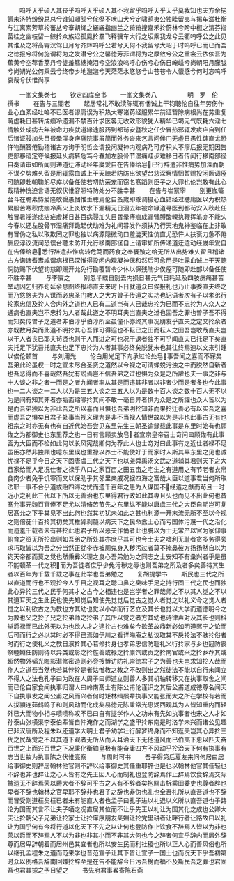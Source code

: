 <!-- { "loadSidebar": true } -->
　　呜呼天乎硕人其丧乎呜呼天乎硕人其不我留乎呜呼天乎天乎莫我知也夫方余挹欝未济特纷纷总总兮谁知顑颔兮侘傺不吠山犬兮定啸鸱夷公独畦留夷与掲车滋杜衡与江离索芳草扵蕃丛兮搴胡绳之纚纚指幽兰之猗猗搜嘉禾扵蔚林兮盻中椒之清芬指菌桂之幽枝留一鲸扵众族迟孤鳯扵羣飞释骥车大行之坂乘我龙兮云衢呜呼公之此见其谁及之将髙霄汉驾日月兮齐辉呜呼公若兮天何不我留兮大昭于时呜呼已而已而吾之徳报兮将何施谓将为之发潜兮公之馨徳芳菲谓将为之厚敛兮公之重衾云依依吾为蕉黄兮空荐香茘丹兮徒羞觞繐掩泪兮空浪浪呜呼心伤兮心伤日崦嵫兮尚朝阳月朦胧兮尚朔光公何乘云兮终帝乡地邈邈兮天茫茫水悠悠兮山苍苍令人懐感兮何时忘呜呼哀哉兮伏惟尚享









　　一峯文集巻七
　　钦定四库全书
　　一峯文集巻八　　　　　明　罗　伦　撰书
　　在告与三閤老
　　起居常礼不敢渎陈辄有悃诚上干钧聴伦自往年劳伤作业心血紊经吐咯不已医者谬庸误为积热大寒诸药经服累年前证暂除病根尚在劳重复萌虚耗日甚转成痼冷遗漏不禁百计求医畧无收效形貌犹人精华已竭元气既耗六淫七情触处成病去年被命力疾就道縁途服药到都茍安暨秋之任少冒热邪辄发痎疟自到任后诸证骎加头目昬晕浑身痹痛院事虽简而外务沓来乞言问候门无虚日愚性踈直尤恐忤物酬答倦勤稽诸古方询于明哲佥谓投闲凝神内观病乃可疗积乆不瘳后报无期因告吏部移谘定夺候报延乆病转危笃今春加左股骨节湿痛跬步难移日者传闻行移南部径自奏请审如所闻则递道迂滞动经年嵗爰自在告俸给皂已行辞遣非惟病势加深而朝不谋夕势难乆留是用辄露血诚上干天聴若防防出欲望台慈深察情悃暂赐投闲医调痊可随即赴朝鞠躬尽瘁以备任使若叨防荣宠而窃名髙蹈则臣子之大罪也伦岂敢有此心哉精神恍迫言语无叙伏惟容照特防处分不胜幸甚
　　在告与崔冡宰
　　别更嵗籥台斗在瞻素恃爱隆敢罄愚悃惟垂聴焉伦自蚤嵗即乖调摄心血错经过聴庸医以为积热累服苦寒积成痼冷离火上炎坎水下漏精元日涸去年被命縁道寻医到都茍安入秋赴任触冒暑淫遂成痁疟虚耗日甚百病骎加头目昬晕痔痼成漏臂膊酸輭执鞭挥笔亦不能乆今春以还左股骨节湿痛拜跪起伏动难为礼间甞发作须扶乃行天地鬼神鉴临在上非敢有冒伪之私以取欺罔之罪也独以病源隠微动口羞澁天性伉直尤恐忤人扶衰力惫不倦酬应浮议流闻恐误台聴未防开允行移南部径自上请审如所传递道迂逺动经嵗年爰自在告俸给皂悉行辞遣非惟病转危笃而药食之奉饔飱之给无所从出势难乆留且稽诸古方询诸耆夀咸谓病根已深惟得投闲内观凝神保和然后可愈用是吐露血诚上干天聴倘防赐下伏望钧慈即赐开允免行勘覆暂令少休以保残喘少俟痊可随即赴部以备任使不胜幸甚
　　与李賔之
　　别忽半载自别去内损日甚元气日耗延及四肢痹痛甚苦举动因乞归养茍延余息图终报称直夫来时卜日就道众曰俟报礼也乃止事委直夫终之而乃悠悠夫为人谋而必忠圣门教人之大方曽子传道之实功也记语者次有子以孝弟行扵家忠信及扵人合内外之道也人已有二道岂有人已哉忠扵为已而不忠扵为人众人之通病也直夫岂不忠扵为人者哉此道之不明耳夫岂直夫之过也固吾之罪也曽子吾不得而知矣传曽子之道者非伯淳乎伯淳所至虽僮仆亦终其事况朋友乎直夫之定交扵余者亦既数月矣而此道不明扵其心吾罪可得逭也不耘已之田而耘人之田吾岂敢哉直夫岂以干人者丧已耶夫茍贤也则干人而进之可也况干退者独不可乎闻直夫已托足下矣直夫托足下犹吾托直夫也足下忠扵为人者其事必终矣脱犹未也其往终焉速以文来引踵以俟伦顿首
　　与刘用光
　　伦白用光足下向承过论处皂事吾闻之喜而不寐矣吾弟此论虽权一时之宜未尽合圣贤之道然以今视之可谓蝉蜕污浊之中而脱然自新者也吾恶得而不喜哉然吾犹有説焉岂不信吾弟之过也惧为众是之所讙也夫一事之非与十人谈之非之者一而是之者九闻者率从其是而违其非者以非者少而是者多也今此事也一二人谈之一二人以为是三五人谈之三五人以为是数十百人谈之数十百人无不以为是间有知其非者亦垢面缩喙扵其间不敢一毫自异者惧为众是之所讙也众人皆以为是而吾弟独以为非此吾之所以喜而且惧也吾弟明扵知非而果扵迁善必有以实吾之喜而虚吾之惧矣且君子处事当视义理为是非不当视人情世故以为是非也此事古无有也祖宗之时亦无有也有自近代始吾尝见东里先生三朝圣谕録载此事是东里时始有也頋佐之为都御史也东里荐之也一日有言頋卖放皂者宣宗皇帝召士竒问曰頋佐有此事否为大臣而不检如此何以长风宪哉卿何为荐此人也士竒对曰此事有之近仕者禄不足虽臣亦然非独頋也噫东里误也重禄以养士不能使好于而家时人斯其辜东里之见也诚忧禄不足乎今日之天下固唐虞三代之天下也以尧舜禹汤文武之道辅其君则天下之大且家给而人足况仕者之禄乎八口之家百亩之田五亩之宅生之有道用之有节老者衣帛食肉少者免乎饥寒而又以保助乎其邻里亲戚况据四海之富哉大臣以道事君当何所取法耶一事不合乎道或贻四海之忧而遗千百年之患为人谋国不经逺之猷而茍且一时近小之利此三代以下所以无善治也东里得君行政如此其専且乆也而见不出此何也昔髙允事元魏百官俸不足尤以清脩苦节先之东里纵不能以唐虞三代之大臣自期岂可复居髙允之下乎其见不出此何也然其初犹未如此之甚也利源一开末流无所不至以今视之则倍蓰什百扵其初矣其椎骨剥髓以病天下之民命蠧士心而亏国体污蔑一代之治化而遗羞千载者未有甚扵此也君子所以恶夫作俑者此也脱以为士无常产以官为家仰事俯育之资无所扵出则如吾弟之所处其亦庶乎其可也今士夫之嗜利无耻者贪多务得旁求巧取皆以为吾之分当然正犹李赤被厠鬼身入秽污过者莫不掩鼻彼方扬扬然自以为钧天帝都而莫之觉也然秉彛义理之良心吾弟勉为之同志之士安知不有彚兴者乎是虽不能顿革一代之积而为吾徒者庶乎少免污秽之辱也则吾弟之所及者多矣善待其生者以百年为千载千载之事在此举也吾弟勉之
　　复胡提学书
　　斯民也三代之所以直道而行也不观扵今人乎目之视耳之聴口鼻之臭味手足之持行固三代之民也而独此心异扵三代之民乎何其才之古今之相违也是岂学者之罪哉师之不以其人觉之不以其道耳天之生此民也使先知觉后知使先觉觉后觉古之觉人者觉之以礼义今之觉人者觉之以利欲古之为教也方其幼也觉以小学而行艺立及其长也觉以大学而道徳明今之为教也父之扵子兄之扵弟师之扵弟子其所以觉之者方其幼也诗律声对及其长也则科举爵禄而已此外无以为也欲人才之逮扵古也难矣今欲革故鼎新必如明道熈宁之论而后可而行之必以其时必不得已焉如伊川之看详晦庵之私议取其不戾扵法不骇扵俗者时而行之使礼义之教日淑扵其心若修扵身也孝弟忠信防耻礼义行扵家与乡也冠防丧祭睦婣任防则待以异类或彰之扵旌善或禄之扵廪饩或贡之扵南官或兴之扵乡荐其或超然物外韬光晦影潜修密造则必旁搜博访防礼崇徳君子之为善也夫岂求知扵人哉而作人之道吾当然也若其悖扵是者姑惟教之教之不改则出之然徒法不能以自行未闻立不得人之法也孔子曰为政在人周子曰师道立则善人多其机轴转移又在执事取舍之间而已伦自家食闻执事归谓人曰岭南髙士有陈公甫伦谨识之其后公甫道成徳尊名闻天下自执事发之闻公甫之风而兴者何时矩林缉熈辈执事又能张而大之所在学校有若而人拔頴连茹鹤鸣子和则风动而化成矣易徳元陈秉常光恵湖西观其为人皆知重内而轻外已大而物小相与啧啧称叹不已曰自有提学作人之功未有先如执事者也宋之人才如孙泰山张横渠李泰伯辈皆自仲淹作之而湖学之盛甲扵东南是时洛学未兴而诸公见趣已非汉唐所及程朱以还道学大明士君子幼学壮行醉梦终身而不知返夫岂其心异扵三代之民哉觉之不以其道下观者无所从而入耳治天下无他道风而已伯夷下恵以匹夫奋百世之上而兴百世之下况秉化衡轴皇极有能奋庸四方不风动乎扵治天下何有执事有志当世故为执事陈之伏惟亮察
　　与周时可书
　　吾子得第后夏友来问何居曰居给事御史则辞居翰林他官则不辞以给事御史其任重耶辞也是也以翰林他官其任轻也不辞也非也辞让之心人皆有之先王因人心而制礼也登防辞焉作止辞焉饮食辞焉交际餽遗无不辞焉荣以爵大者不辞可乎古之人有不辞者矣抱闗击柝乘田委吏也尊者辞也卑者不辞也翰林之官卑耶不辞非也君子之辞也非伪也礼也全吾礼所以直吾道也不辞而冒受则道枉矣枉已者未有能直人者也孟子曰孔子进以礼退以义所以直吾道也子路论为国而其言不让夫子哂之况直居其位而不让乎先王以礼让为国其化之成也公卿大夫让扵朝父子兄弟让扵家士让扵庠序朋友亲婣让扵党里耕者让畔行者让路故曰以礼让为国乎何有今将行道以化天下不先之以让何也登防作止饮食不辞焉人皆以为非也荣以爵而不辞焉人不以为非也非其小而不非其大何也今之辞者何宜乎辞内而居外辞尊而居卑辞朝着而居州邑其宜者也所以安生民而利社稷也所以正人心而善风俗也所以继孔孟程朱之道而范来学也昔范宣子让其下皆让宣子一国士也而况天下乎吾初第时众以例格吾辞南回嫌扵辞至是在告不能辞今日污吾榜而福不及斯民吾之罪也君固吾也君其捄之予日望之
　　书先府君事畧寄陈石斋
